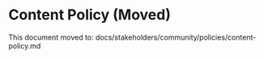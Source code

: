 # Content Policy (Moved)

This document moved to: docs/stakeholders/community/policies/content-policy.md
